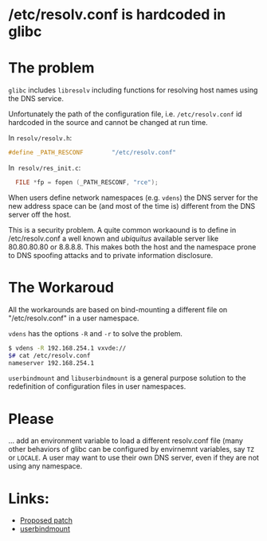 /etc/resolv.conf is hardcoded in glibc
====

# The problem

`glibc` includes `libresolv` including functions for resolving host names
using the DNS service.

Unfortunately the path of the configuration file, i.e. `/etc/resolv.conf`
id hardcoded in the source and cannot be changed at run time.

In `resolv/resolv.h`:
```C
#define _PATH_RESCONF        "/etc/resolv.conf"
```
In` resolv/res_init.c`:
```C
  FILE *fp = fopen (_PATH_RESCONF, "rce");
```

When users define network namespaces (e.g. `vdens`) the DNS server for the
new address space can be (and most of the time is) different from the DNS
server off the host.

This is a security problem. A quite common workaound is to define in /etc/resolv.conf
a well known and _ubiquitus_ available server like 80.80.80.80 or 8.8.8.8.
This makes both the host and the namespace prone to DNS spoofing attacks and
to private information disclosure.

# The Workaroud

All the workarounds are based on bind-mounting a different file on "/etc/resolv.conf"
in a user namespace.

`vdens` has the options `-R` and `-r` to solve the problem.
```bash
$ vdens -R 192.168.254.1 vxvde://
$# cat /etc/resolv.conf 
nameserver 192.168.254.1
```

`userbindmount` and `libuserbindmount` is a general purpose solution to 
the redefinition of configuration files in user namespaces.

# Please

... add an environment variable to load a different resolv.conf file
(many other behaviors of glibc can be configured by envirnemnt variables, say `TZ` or `LOCALE`.
A user may want to use their own DNS server, even if they are not using any
namespace.

# Links:

* [Proposed patch](https://sourceware.org/ml/libc-alpha/2017-08/msg00742.html)
* [userbindmount](https://github.com/rd235/userbindmount)
